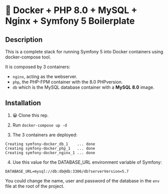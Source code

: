 # 🐳 Docker + PHP 8.0 + MySQL + Nginx + Symfony 5 Boilerplate

## Description

This is a complete stack for running Symfony 5 into Docker containers using docker-compose tool.

It is composed by 3 containers:

- `nginx`, acting as the webserver.
- `php`, the PHP-FPM container with the 8.0 PHPversion.
- `db` which is the MySQL database container with a **MySQL 8.0** image.

## Installation

1. 😀 Clone this rep.

2. Run `docker-compose up -d`

3. The 3 containers are deployed: 

```
Creating symfony-docker_db_1    ... done
Creating symfony-docker_php_1   ... done
Creating symfony-docker_nginx_1 ... done
```

4. Use this value for the DATABASE_URL environment variable of Symfony:

```
DATABASE_URL=mysql://db:db@db:3306/db?serverVersion=5.7
```

You could change the name, user and password of the database in the `env` file at the root of the project.

